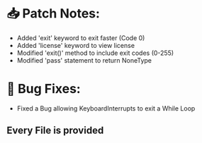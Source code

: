 # 📥 Patch Notes:
 - Added 'exit' keyword to exit faster (Code 0)
 - Added 'license' keyword to view license
 - Modified 'exit()' method to include exit codes (0-255)
 - Modified 'pass' statement to return NoneType

# 🐞 Bug Fixes:
 - Fixed a Bug allowing KeyboardInterrupts to exit a While Loop

## Every File is provided
